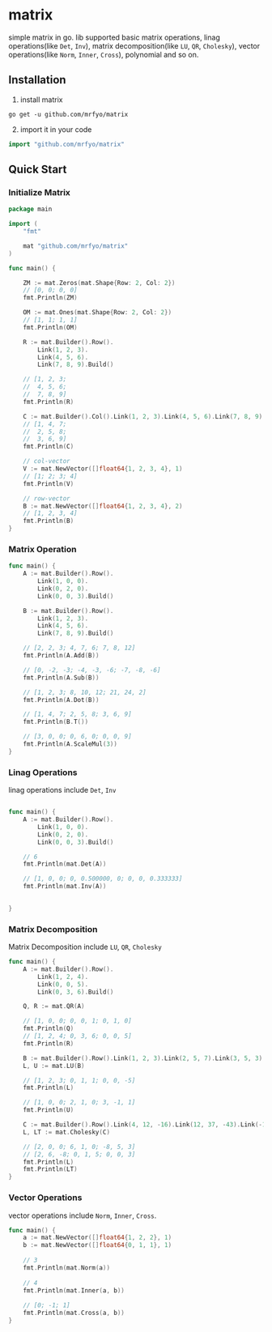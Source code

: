 # matrix
simple matrix in go. lib supported basic matrix operations, linag operations(like `Det`, `Inv`), matrix decomposition(like `LU`, `QR`, `Cholesky`), vector operations(like `Norm`, `Inner`, `Cross`), polynomial and so on.

## Installation

1. install matrix
```shell
go get -u github.com/mrfyo/matrix
```

2. import it in your code
```go
import "github.com/mrfyo/matrix"
```

## Quick Start

### Initialize Matrix

```go
package main

import (
	"fmt"

	mat "github.com/mrfyo/matrix"
)

func main() {

	ZM := mat.Zeros(mat.Shape{Row: 2, Col: 2})
	// [0, 0; 0, 0]
	fmt.Println(ZM)

	OM := mat.Ones(mat.Shape{Row: 2, Col: 2})
	// [1, 1; 1, 1]
	fmt.Println(OM)

	R := mat.Builder().Row().
		Link(1, 2, 3).
		Link(4, 5, 6).
		Link(7, 8, 9).Build()

	// [1, 2, 3;
	//	4, 5, 6;
	//	7, 8, 9]
	fmt.Println(R)

	C := mat.Builder().Col().Link(1, 2, 3).Link(4, 5, 6).Link(7, 8, 9).Build()
	// [1, 4, 7;
	//	2, 5, 8;
	//	3, 6, 9]
	fmt.Println(C)

	// col-vector
	V := mat.NewVector([]float64{1, 2, 3, 4}, 1)
	// [1; 2; 3; 4]
	fmt.Println(V)

	// row-vector
	B := mat.NewVector([]float64{1, 2, 3, 4}, 2)
	// [1, 2, 3, 4]
	fmt.Println(B)
}
```

### Matrix Operation

```go
func main() {
	A := mat.Builder().Row().
		Link(1, 0, 0).
		Link(0, 2, 0).
		Link(0, 0, 3).Build()

	B := mat.Builder().Row().
		Link(1, 2, 3).
		Link(4, 5, 6).
		Link(7, 8, 9).Build()

	// [2, 2, 3; 4, 7, 6; 7, 8, 12]
	fmt.Println(A.Add(B))

	// [0, -2, -3; -4, -3, -6; -7, -8, -6]
	fmt.Println(A.Sub(B))

	// [1, 2, 3; 8, 10, 12; 21, 24, 2]
	fmt.Println(A.Dot(B))

	// [1, 4, 7; 2, 5, 8; 3, 6, 9]
	fmt.Println(B.T())

	// [3, 0, 0; 0, 6, 0; 0, 0, 9]
	fmt.Println(A.ScaleMul(3))
}
```

### Linag Operations

linag operations include `Det`, `Inv`

```go

func main() {
	A := mat.Builder().Row().
		Link(1, 0, 0).
		Link(0, 2, 0).
		Link(0, 0, 3).Build()

	// 6
	fmt.Println(mat.Det(A))

	// [1, 0, 0; 0, 0.500000, 0; 0, 0, 0.333333]
	fmt.Println(mat.Inv(A))
	

}

```

### Matrix Decomposition
Matrix Decomposition include `LU`, `QR`, `Cholesky`


```go
func main() {
	A := mat.Builder().Row().
		Link(1, 2, 4).
		Link(0, 0, 5).
		Link(0, 3, 6).Build()

	Q, R := mat.QR(A)

	// [1, 0, 0; 0, 0, 1; 0, 1, 0]
	fmt.Println(Q)
	// [1, 2, 4; 0, 3, 6; 0, 0, 5]
	fmt.Println(R)

	B := mat.Builder().Row().Link(1, 2, 3).Link(2, 5, 7).Link(3, 5, 3).Build()
	L, U := mat.LU(B)

	// [1, 2, 3; 0, 1, 1; 0, 0, -5]
	fmt.Println(L)

	// [1, 0, 0; 2, 1, 0; 3, -1, 1]
	fmt.Println(U)

	C := mat.Builder().Row().Link(4, 12, -16).Link(12, 37, -43).Link(-16, -43, 98).Build()
	L, LT := mat.Cholesky(C)

	// [2, 0, 0; 6, 1, 0; -8, 5, 3]
	// [2, 6, -8; 0, 1, 5; 0, 0, 3]
	fmt.Println(L)
	fmt.Println(LT)
}
```

### Vector Operations

vector operations include `Norm`, `Inner`, `Cross`.

```go
func main() {
	a := mat.NewVector([]float64{1, 2, 2}, 1)
	b := mat.NewVector([]float64{0, 1, 1}, 1)
	
	// 3
	fmt.Println(mat.Norm(a))
	
	// 4
	fmt.Println(mat.Inner(a, b))
	
	// [0; -1; 1]
	fmt.Println(mat.Cross(a, b))
}

```
